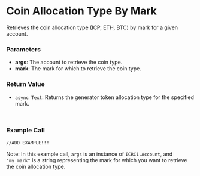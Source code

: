 # **Coin Allocation Type By Mark**

Retrieves the coin allocation type (ICP, ETH, BTC) by mark for a given account.

### Parameters

- **args**: The account to retrieve the coin type.
- **mark**: The mark for which to retrieve the coin type.

### Return Value

- `async Text`: Returns the generator token allocation type for the specified mark.

&nbsp;

### Example Call

```motoko
//ADD EXAMPLE!!!
```

Note: In this example call, `args` is an instance of `ICRC1.Account`, and `"my_mark"` is a string representing the mark for which you want to retrieve the coin allocation type.